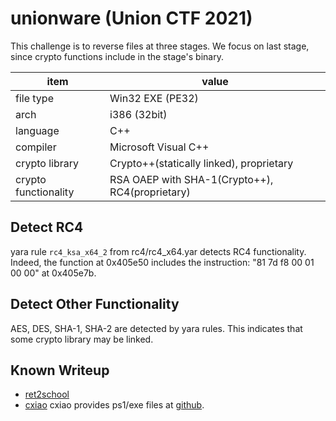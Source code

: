 # unionware (Union CTF 2021)

This challenge is to reverse files at three stages.
We focus on last stage, since crypto functions include in the stage's binary.

| item                 | value |
| -------------------- | ----- |
| file type            | Win32 EXE (PE32)|
| arch                 | i386 (32bit)|
| language             | C++|
| compiler             | Microsoft Visual C++|
| crypto library       | Crypto++(statically linked), proprietary |
| crypto functionality | RSA OAEP with SHA-1(Crypto++), RC4(proprietary)|

## Detect RC4
yara rule `rc4_ksa_x64_2` from rc4/rc4_x64.yar detects RC4 functionality.
Indeed, the function at 0x405e50 includes the instruction: "81 7d f8 00 01 00 00" at 0x405e7b.

## Detect Other Functionality
AES, DES, SHA-1, SHA-2 are detected by yara rules.
This indicates that some crypto library may be linked.

## Known Writeup
- [ret2school](https://ret2school.github.io/post/unionware/)
- [cxiao](https://cxiao.net/posts/2021-10-10-unionware-writeup-part-a/)
  cxiao provides ps1/exe files at [github](https://github.com/cxiao/unionware-writeup).

